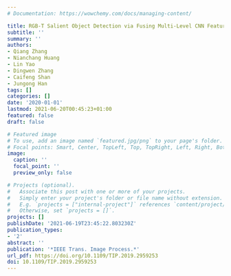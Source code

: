 ```yaml
---
# Documentation: https://wowchemy.com/docs/managing-content/

title: RGB-T Salient Object Detection via Fusing Multi-Level CNN Features
subtitle: ''
summary: ''
authors:
- Qiang Zhang
- Nianchang Huang
- Lin Yao
- Dingwen Zhang
- Caifeng Shan
- Jungong Han
tags: []
categories: []
date: '2020-01-01'
lastmod: 2021-06-20T00:45:23+01:00
featured: false
draft: false

# Featured image
# To use, add an image named `featured.jpg/png` to your page's folder.
# Focal points: Smart, Center, TopLeft, Top, TopRight, Left, Right, BottomLeft, Bottom, BottomRight.
image:
  caption: ''
  focal_point: ''
  preview_only: false

# Projects (optional).
#   Associate this post with one or more of your projects.
#   Simply enter your project's folder or file name without extension.
#   E.g. `projects = ["internal-project"]` references `content/project/deep-learning/index.md`.
#   Otherwise, set `projects = []`.
projects: []
publishDate: '2021-06-19T23:45:22.803230Z'
publication_types:
- '2'
abstract: ''
publication: '*IEEE Trans. Image Process.*'
url_pdf: https://doi.org/10.1109/TIP.2019.2959253
doi: 10.1109/TIP.2019.2959253
---
```

